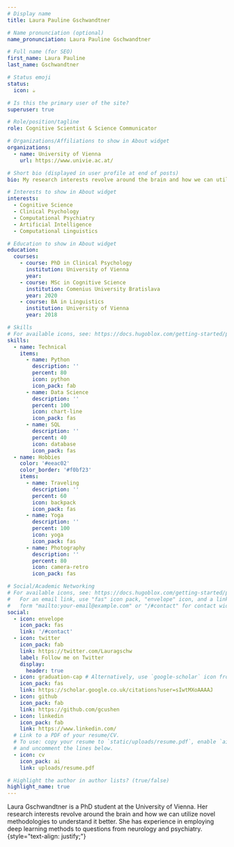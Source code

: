```yaml
---
# Display name
title: Laura Pauline Gschwandtner

# Name pronunciation (optional)
name_pronunciation: Laura Pauline Gschwandtner

# Full name (for SEO)
first_name: Laura Pauline
last_name: Gschwandtner

# Status emoji
status:
  icon: ☕️

# Is this the primary user of the site?
superuser: true

# Role/position/tagline
role: Cognitive Scientist & Science Communicator

# Organizations/Affiliations to show in About widget
organizations:
  - name: University of Vienna
    url: https://www.univie.ac.at/

# Short bio (displayed in user profile at end of posts)
bio: My research interests revolve around the brain and how we can utilize novel methodologies to understand it better.

# Interests to show in About widget
interests:
  - Cognitive Science
  - Clinical Psychology
  - Computational Psychiatry
  - Artificial Intelligence
  - Computational Linguistics

# Education to show in About widget
education:
  courses:
    - course: PhD in Clinical Psychology
      institution: University of Vienna
      year: 
    - course: MSc in Cognitive Science
      institution: Comenius University Bratislava
      year: 2020
    - course: BA in Linguistics
      institution: University of Vienna
      year: 2018

# Skills
# For available icons, see: https://docs.hugoblox.com/getting-started/page-builder/#icons
skills:
  - name: Technical
    items:
      - name: Python
        description: ''
        percent: 80
        icon: python
        icon_pack: fab
      - name: Data Science
        description: ''
        percent: 100
        icon: chart-line
        icon_pack: fas
      - name: SQL
        description: ''
        percent: 40
        icon: database
        icon_pack: fas
  - name: Hobbies
    color: '#eeac02'
    color_border: '#f0bf23'
    items:
      - name: Traveling
        description: ''
        percent: 60
        icon: backpack
        icon_pack: fas
      - name: Yoga
        description: ''
        percent: 100
        icon: yoga
        icon_pack: fas
      - name: Photography
        description: ''
        percent: 80
        icon: camera-retro
        icon_pack: fas

# Social/Academic Networking
# For available icons, see: https://docs.hugoblox.com/getting-started/page-builder/#icons
#   For an email link, use "fas" icon pack, "envelope" icon, and a link in the
#   form "mailto:your-email@example.com" or "/#contact" for contact widget.
social:
  - icon: envelope
    icon_pack: fas
    link: '/#contact'
  - icon: twitter
    icon_pack: fab
    link: https://twitter.com/Lauragschw
    label: Follow me on Twitter
    display:
      header: true
  - icon: graduation-cap # Alternatively, use `google-scholar` icon from `ai` icon pack
    icon_pack: fas
    link: https://scholar.google.co.uk/citations?user=sIwtMXoAAAAJ
  - icon: github
    icon_pack: fab
    link: https://github.com/gcushen
  - icon: linkedin
    icon_pack: fab
    link: https://www.linkedin.com/
  # Link to a PDF of your resume/CV.
  # To use: copy your resume to `static/uploads/resume.pdf`, enable `ai` icons in `params.yaml`,
  # and uncomment the lines below.
  - icon: cv
    icon_pack: ai
    link: uploads/resume.pdf

# Highlight the author in author lists? (true/false)
highlight_name: true
---
```


Laura Gschwandtner is a PhD student at the University of Vienna. Her research interests revolve around the brain and how we can utilize novel methodologies to understand it better. She has experience in employing deep learning methods to questions from neurology and psychiatry.
{style="text-align: justify;"}
